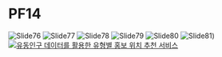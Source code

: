 # PF14
![Slide76](https://user-images.githubusercontent.com/92925909/138796496-ec7de837-2fc5-42ef-8870-967fc8cbe2b0.jpg)
![Slide77](https://user-images.githubusercontent.com/92925909/138796502-fc2a8e9e-7b40-4728-bf5e-8f3d70311302.jpg)
![Slide78](https://user-images.githubusercontent.com/92925909/138796503-74335a13-bf2e-4e9a-b043-3017f9962d96.jpg)
![Slide79](https://user-images.githubusercontent.com/92925909/138796505-e47c21a2-9679-4bd3-8422-7e8ee823e6b8.jpg)
![Slide80](https://user-images.githubusercontent.com/92925909/138796506-11558584-a726-4f2b-8bf4-cd4ecdba784f.jpg)
![Slide81](https://user-images.githubusercontent.com/92925909/138796509-3d3e96d8-5726-43b9-b166-40c6b5f7a59a.jpg))
[![유동인구 데이터를 활용한 유형별 홍보 위치 추천 서비스](https://img.youtu.be/NqtayIVS-RY/0.jpg)](https://youtu.be/NqtayIVS-RY)
